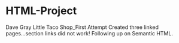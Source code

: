 # HTML-Project
Dave Gray Little Taco Shop_First Attempt
Created three linked pages...section links did not work!
Following up on Semantic HTML.
